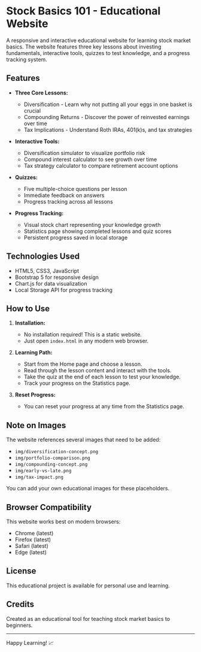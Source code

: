 # Stock Basics 101 - Educational Website

A responsive and interactive educational website for learning stock market basics. The website features three key lessons about investing fundamentals, interactive tools, quizzes to test knowledge, and a progress tracking system.

## Features

- **Three Core Lessons:**
  - Diversification - Learn why not putting all your eggs in one basket is crucial
  - Compounding Returns - Discover the power of reinvested earnings over time
  - Tax Implications - Understand Roth IRAs, 401(k)s, and tax strategies

- **Interactive Tools:**
  - Diversification simulator to visualize portfolio risk
  - Compound interest calculator to see growth over time
  - Tax strategy calculator to compare retirement account options

- **Quizzes:**
  - Five multiple-choice questions per lesson
  - Immediate feedback on answers
  - Progress tracking across all lessons

- **Progress Tracking:**
  - Visual stock chart representing your knowledge growth
  - Statistics page showing completed lessons and quiz scores
  - Persistent progress saved in local storage

## Technologies Used

- HTML5, CSS3, JavaScript
- Bootstrap 5 for responsive design
- Chart.js for data visualization
- Local Storage API for progress tracking

## How to Use

1. **Installation:**
   - No installation required! This is a static website.
   - Just open `index.html` in any modern web browser.

2. **Learning Path:**
   - Start from the Home page and choose a lesson.
   - Read through the lesson content and interact with the tools.
   - Take the quiz at the end of each lesson to test your knowledge.
   - Track your progress on the Statistics page.

3. **Reset Progress:**
   - You can reset your progress at any time from the Statistics page.

## Note on Images

The website references several images that need to be added:
- `img/diversification-concept.png`
- `img/portfolio-comparison.png`
- `img/compounding-concept.png`
- `img/early-vs-late.png`
- `img/tax-impact.png`

You can add your own educational images for these placeholders.

## Browser Compatibility

This website works best on modern browsers:
- Chrome (latest)
- Firefox (latest)
- Safari (latest)
- Edge (latest)

## License

This educational project is available for personal use and learning.

## Credits

Created as an educational tool for teaching stock market basics to beginners.

---

Happy Learning! 📈 